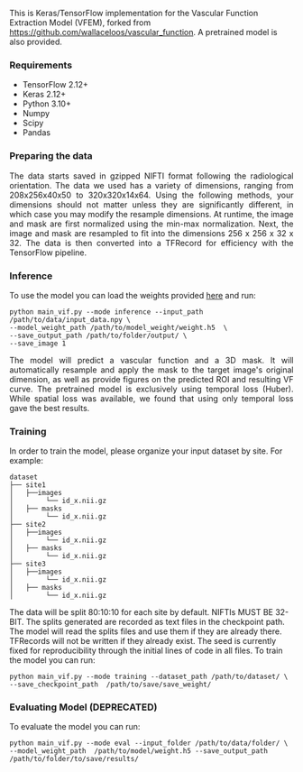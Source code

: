 This is Keras/TensorFlow implementation for the Vascular Function Extraction Model (VFEM), forked from https://github.com/wallaceloos/vascular_function. A pretrained model is also provided.
### Requirements

 - TensorFlow 2.12+
 - Keras 2.12+
 - Python 3.10+
 - Numpy
 - Scipy
 - Pandas

### Preparing the data

<p align="justify">The data starts saved in gzipped NIFTI format following the radiological orientation. The data we used has a variety of dimensions, ranging from 208x256x40x50 to 320x320x14x64. Using the following methods, your dimensions should not matter unless they are significantly different, in which case you may modify the resample dimensions. At runtime, the image and mask are first normalized using the min-max normalization. Next, the image and mask are resampled to fit into the dimensions 256 x 256 x 32 x 32. The data is then converted into a TFRecord for efficiency with the TensorFlow pipeline.
</div>

### Inference

To use the model you can load the weights provided [here](https://github.com/petmri/vascular_function/releases/download/v2.0.0/model_weight_huber1.h5) and run:

    python main_vif.py --mode inference --input_path /path/to/data/input_data.npy \
    --model_weight_path /path/to/model_weight/weight.h5  \
    --save_output_path /path/to/folder/output/ \
    --save_image 1

<p align="justify">The model will predict a vascular function and a 3D mask. It will automatically resample and apply the mask to the target image's original dimension, as well as provide figures on the predicted ROI and resulting VF curve. The pretrained model is exclusively using temporal loss (Huber). While spatial loss was available, we found that using only temporal loss gave the best results.

### Training
In order to train the model, please organize your input dataset by site. For example:
```
dataset
├── site1
│   ├──images
│        └── id_x.nii.gz
│   ├── masks
│        └── id_x.nii.gz
├── site2
│   ├──images
│        └── id_x.nii.gz
│   ├── masks
│        └── id_x.nii.gz
├── site3
│   ├──images
│        └── id_x.nii.gz
│   ├── masks
│        └── id_x.nii.gz
```
The data will be split 80:10:10 for each site by default. NIFTIs MUST BE 32-BIT.
The splits generated are recorded as text files in the checkpoint path. The model will read the splits files and use them if they are already there. TFRecords will not be written if they already exist.
The seed is currently fixed for reproducibility through the initial lines of code in all files.
To train the model you can run:

    python main_vif.py --mode training --dataset_path /path/to/dataset/ \
    --save_checkpoint_path  /path/to/save/save_weight/


### Evaluating Model (DEPRECATED)

To evaluate the model you can run:  
 
    python main_vif.py --mode eval --input_folder /path/to/data/folder/ \
    --model_weight_path  /path/to/model/weight.h5 --save_output_path /path/to/folder/to/save/results/
